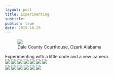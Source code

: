 ```yaml
---
layout: post
title: Experimenting
subtitle: 
publish: true
date: 2019-10-26
---
```

<figure>
<img src="https://jonbcarroll.s3.us-east-2.amazonaws.com/20191007-DSCF2349+copy.jpg">
<figcaption> Dale County Courthouse, Ozark Alabama</figcaption>
</figure>
Experimenting with a little code and a new camera.

<div class="row"> 
  <div class="column">
    <img src="https://jonbcarroll.s3.us-east-2.amazonaws.com/201706-cherylmoney.jpg">
    <img src="https://jonbcarroll.s3.us-east-2.amazonaws.com/20180417_BTT2.jpg">
    <img src="https://jonbcarroll.s3.us-east-2.amazonaws.com/20181201-0277.jpg">
    <img src="https://jonbcarroll.s3.us-east-2.amazonaws.com/20181201-0277.jpg">
    <img src="https://jonbcarroll.s3.us-east-2.amazonaws.com/20181201-0277.jpgg">
    <img src="https://jonbcarroll.s3.us-east-2.amazonaws.com/20181201-0277.jpg">
    <img src="https://jonbcarroll.s3.us-east-2.amazonaws.com/20181201-0277.jpg">
  </div>
  <div class="column">
    <img src="https://jonbcarroll.s3.us-east-2.amazonaws.com/201706-cherylmoney.jpg">
    <img src="https://jonbcarroll.s3.us-east-2.amazonaws.com/20180417_BTT2.jpg">
    <img src="https://jonbcarroll.s3.us-east-2.amazonaws.com/20181201-0277.jpg">
    <img src="https://jonbcarroll.s3.us-east-2.amazonaws.com/20181201-0277.jpg">
    <img src="https://jonbcarroll.s3.us-east-2.amazonaws.com/20181201-0277.jpg">
    <img src="https://jonbcarroll.s3.us-east-2.amazonaws.com/20181201-0277.jpg">
  </div> 
 
</div>
